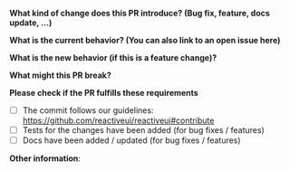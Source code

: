 **What kind of change does this PR introduce? (Bug fix, feature, docs update, ...)**



**What is the current behavior? (You can also link to an open issue here)**



**What is the new behavior (if this is a feature change)?**



**What might this PR break?**



**Please check if the PR fulfills these requirements**
- [ ] The commit follows our guidelines: https://github.com/reactiveui/reactiveui#contribute
- [ ] Tests for the changes have been added (for bug fixes / features)
- [ ] Docs have been added / updated (for bug fixes / features)

**Other information**:

